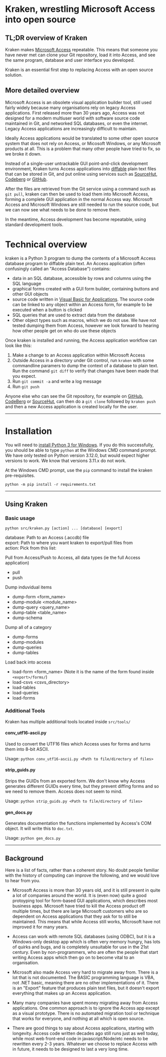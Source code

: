 # Kraken, wrestling Microsoft Access into open source

## TL;DR overview of Kraken

Kraken makes [Microsoft Access](https://en.wikipedia.org/wiki/Microsoft_Access) repeatable.
This means that someone you have never met can clone your Git repository, load it into 
Access, and see the same program, database and user interface you developed.

Kraken is an essential first step to replacing Access with an open source solution.

## More detailed overview

Microsoft Access is an obsolete visual application builder tool, still used
fairly widely because many organisations rely on legacy Access applications.
First released more than 30 years ago, Access was not designed for a modern
multiuser world with software source code maintained in Git, and networked
SQL databases, or even the internet. Legacy Access applications are increasingly
difficult to maintain.

Ideally Access applications would be translated to some other open source
system that does not rely on Access, or Micosoft Windows, or any Microsoft
products at all. This is a problem that many other people have tried to fix,
so we broke it down.

Instead of a single-user untrackable GUI point-and-click development
environment, Kraken turns Access applications into [diffable](https://en.wiktionary.org/wiki/diffable) 
plain text files that can be stored in Git, and put online using services such as
[SourceHut](https://sr.ht), [Codeberg](https://codeberg.org) or [GitHub](https://github.com).

After the files are retrieved from the Git service using a command such as ```git pull```, kraken
can then be used to load them into Microsoft Access, forming a complete GUI application in the
normal Access way. Microsoft Access and Microsoft Windows are still needed to run the source code,
but we can now see what needs to be done to remove them.

In the meantime, Access development has become repeatable, using standard development tools.

# Technical overview

kraken is a Python 3 program to dump the contents of a Microsoft Access
database program to diffable plain text. An Access application (often confusingly
called an "Access Database") contains:

* data in an SQL database, accessible by rows and columns using the SQL language
* graphical forms created with a GUI form builder, containing buttons and other GUI objects
* source code written in [Visual Basic for Applications](https://en.wikipedia.org/wiki/Visual_Basic_for_Applications). The source code can be linked to any object within an Access form, for example to be executed when a button is clicked
* SQL queries that are used to extract data from the database
* Other object types such as macros, which we do not use. We have not tested dumping them from Access, however we look forward to hearing how other people get on who do use these objects

Once kraken is installed and running, the Access application workflow can look like this:

1. Make a change to an Access application within Microsoft Access
2. Outside Access in a directory under Git control, run ```kraken``` with some commandline paramers to dump the context of a database to plain text. Run the command ```git diff``` to verify that changes have been made that you expect.
3. Run ```git commit -a``` and write a log message
4. Run ```git push```

Anyone else who can see the Git repository, for example on
[GitHub](https://github.com/), [CodeBerg](https://codeberg.com/) or [SourceHut](https://sr.ht/), can then do a
```git clone``` followed by ```kraken push``` and then a new Access
application is created locally for the user.

---

# Installation

You will need to [install Python 3 for Windows](https://docs.python.org/3/using/windows.html#installation-steps).
If you do this successfully, you should be able to type ```python``` at the Windows CMD command prompt. We have only 
tested on Python version 3.12.0, but would expect higher versions to work. We know that versions 3.11.x do not work.

At the Windows CMD prompt, use the ```pip``` command to install the kraken pre-requisites.

```shell
python -m pip install -r requirements.txt
```

---

## Using Kraken

### Basic usage

```shell
python src/kraken.py [action] ... [database] [export]
```

database: Path to an Access (.accdb) file  
export:   Path to where you want kraken to export/pull files from  
action:   Pick from this list:  

Pull from Access/Push to Access, all data types (ie the full Access application)

- pull
- push

Dump induvidual items

- dump-form <form_name>
- dump-module <module_name>
- dump-query <query_name>
- dump-table <table_name>
- dump-schema

Dump all of a category

- dump-forms
- dump-modules
- dump-queries
- dump-tables

Load back into access

- load-form <form_name> (Note it is the name of the form found inside `<export>/forms/`)
- load-csvs <csvs_directory>
- load-tables
- load-queries
- load-forms

### Additional Tools

Kraken has multiple additional tools located inside `src/tools/`

#### conv_utf16-ascii.py

Used to convert the UTF16 files which Access uses for forms and turns them into 8-bit ASCII. 

Usage: `python conv_utf16-ascii.py <Path to file/directory of files>`

#### strip_guids.py

Strips the GUIDs from an exported form. We don't know why Access generates different
GUIDs every time, but they prevent diffing forms and so we need to remove them. Access
does not seem to mind.

Usage: `python strip_guids.py <Path to file/directory of files>`

#### gen_docs.py

Generates documentation the functions implemented by Access's COM object. It will write this to `doc.txt`.

Usage: `python gen_docs.py`

---

## Background

Here is a list of facts, rather than a coherent story. No doubt people familiar
with the history of computing can improve the following, and we would love to
hear from you.

- Microsoft Access is more than 30 years old, and it is still present in quite a lot of
companies around the world. It is (even now) quite a good protoyping tool for
form-based GUI applications, which describes most business apps.
Microsoft have tried to kill the Access product off multiple times, but there are large
Microsoft customers who are so dependent on Access applications that they ask for
to still be maintained. This means that while Access still works, Microsoft have not
improved it for many years.

- Access can work with remote SQL databases (using ODBC), but it is a
Windows-only desktop app which is often very memory hungry, has lots of quirks and bugs,
and is completely unsuitable for use in the 21st century. Even by non-programmers,
who are often the people that start writing Access apps which then go on to become vital to an
organisation.

- Microsoft also made Access very hard to migrate away from. There is a lot
that is not documented. The BASIC programming language is VBA, not .NET basic,
meaning there are no other implementations of it. There is an "Export" feature
that produces plain text files, but it doesn't export everything that makes up
an Access application.

- Many many companies have spent money migrating away from Access applications. One 
common approach is to ignore the Access app except as a visual prototype.
There is no automated migration tool or technique that works for everyone, and nothing
at all which is open source.

- There are good things to say about Access applications, starting with longevity.
Access code written decades ago still runs just as well today, while most web
front-end code in javascript/Node/etc needs to be rewritten every 2-3 years. Whatever
we choose to replace Access with in future, it needs to be designed to last a very long
time.

